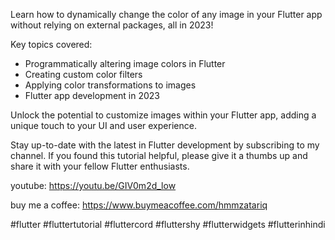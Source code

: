 Learn how to dynamically change the color of any image in your Flutter app without relying on external packages, all in 2023!

Key topics covered:
- Programmatically altering image colors in Flutter
- Creating custom color filters
- Applying color transformations to images
- Flutter app development in 2023

Unlock the potential to customize images within your Flutter app, adding a unique touch to your UI and user experience.

Stay up-to-date with the latest in Flutter development by subscribing to my channel. If you found this tutorial helpful, please give it a thumbs up and share it with your fellow Flutter enthusiasts.

youtube: https://youtu.be/GIV0m2d_low

buy me a coffee: https://www.buymeacoffee.com/hmmzatariq

#flutter #fluttertutorial #fluttercord #fluttershy #flutterwidgets #flutterinhindi
